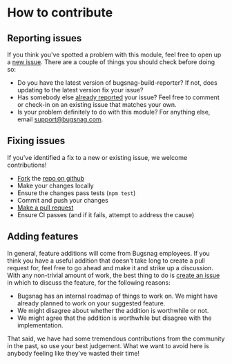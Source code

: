 # How to contribute

## Reporting issues

If you think you've spotted a problem with this module, feel free to open up a
[new issue](https://github.com/bugsnag/bugsnag-build-reporter/issues/new). There are a couple
of things you should check before doing so:

- Do you have the latest version of bugsnag-build-reporter? If not, does updating to the latest
version fix your issue?
- Has somebody else [already reported](https://github.com/bugsnag/bugsnag-build-reporter/issues?utf8=%E2%9C%93&q=is%3Aissue%20is%3Aopen) your issue? Feel free to comment or check-in on an existing issue that matches your own.
- Is your problem definitely to do with this module? For anything else, email [support@bugsnag.com](mailto:support@bugsnag.com).

## Fixing issues

If you've identified a fix to a new or existing issue, we welcome contributions!

- [Fork](https://help.github.com/articles/fork-a-repo) the [repo on github](https://github.com/bugsnag/bugsnag-build-reporter)
- Make your changes locally
- Ensure the changes pass tests (`npm test`)
- Commit and push your changes
- [Make a pull request](https://help.github.com/articles/using-pull-requests)
- Ensure CI passes (and if it fails, attempt to address the cause)

## Adding features

In general, feature additions will come from Bugsnag employees. If you think you have
a useful addition that doesn’t take long to create a pull request for, feel free
to go ahead and make it and strike up a discussion. With any non-trivial amount
of work, the best thing to do is [create an issue](https://github.com/bugsnag/bugsnag-build-reporter/issues/new)
in which to discuss the feature, for the following reasons:

- Bugsnag has an internal roadmap of things to work on. We might have already planned to
work on your suggested feature.
- We might disagree about whether the addition is worthwhile or not.
- We might agree that the addition is worthwhile but disagree with the implementation.

That said, we have had some tremendous contributions from the community in the past,
so use your best judgement. What we want to avoid here is anybody feeling like they’ve
wasted their time!

